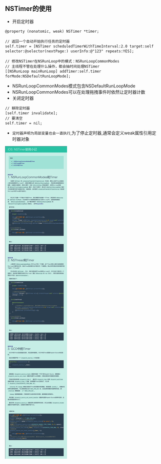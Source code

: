 ## NSTimer的使用
- 开启定时器

```objc
@property (nonatomic, weak) NSTimer *timer;

// 返回一个自动开始执行任务的定时器
self.timer = [NSTimer scheduledTimerWithTimeInterval:2.0 target:self selector:@selector(nextPage:) userInfo:@"123" repeats:YES];

// 修改NSTimer在NSRunLoop中的模式：NSRunLoopCommonModes
// 主线程不管在处理什么操作，都会抽时间处理NSTimer
[[NSRunLoop mainRunLoop] addTimer:self.timer forMode:NSDefaultRunLoopMode];
```
- NSRunLoopCommonModes模式包含NSDefaultRunLoopMode
- NSRunLoopCommonModes可以在处理拖拽事件时依然让定时器计数
- 关闭定时器

```objc
// 移除定时器
[self.timer invalidate];
// 要清空
self.timer = nil;
```
- `定时器声明为局部变量也会一直执行`,为了停止定时器,通常会定义weak属性引用定时器对象

![](nstimer.jpg)

